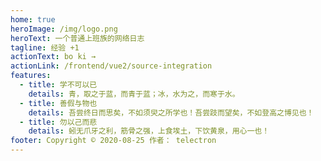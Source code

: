 ```yaml
---
home: true
heroImage: /img/logo.png
heroText: 一个普通上班族的网络日志
tagline: 经验 +1
actionText: bo ki →
actionLink: /frontend/vue2/source-integration
features:
  - title: 学不可以已
    details: 青，取之于蓝，而青于蓝；冰，水为之，而寒于水。
  - title: 善假与物也
    details: 吾尝终日而思矣，不如须臾之所学也！吾尝跂而望矣，不如登高之博见也！
  - title: 勿以己而悲
    details: 蚓无爪牙之利，筋骨之强，上食埃土，下饮黄泉，用心一也！
footer: Copyright © 2020-08-25 作者： telectron
---
```

